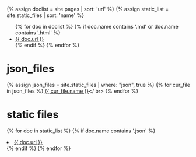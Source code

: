 {% assign doclist = site.pages | sort: 'url'  %}
{% assign static_list = site.static_files | sort: 'name'  %}

<ul>
  {% for doc in doclist %}
    {% if doc.name contains '.md' or doc.name contains '.html' %}
      <li><a href="{{ site.baseurl }}{{ doc.url }}">{{ doc.url }}</a></li>
    {% endif %}
  {% endfor %}
</ul>

# json_files
{% assign json_files = site.static_files | where: "json", true %}
{% for cur_file in json_files %}
  <a href="./{{ cur_file.name }}">{{ cur_file.name }}</a></ br>
{% endfor %}

# static files
{% for doc in static_list %}
  {% if doc.name contains '.json' %}
    <li><a href="{{ site.baseurl }}{{ doc.url }}">{{ doc.url }}</a></li>
  {% endif %}
{% endfor %}
